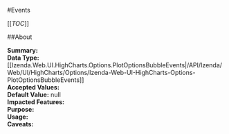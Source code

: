 #Events

[[_TOC_]]

##About

**Summary:**   
**Data Type:** [[Izenda.Web.UI.HighCharts.Options.PlotOptionsBubbleEvents|/API/Izenda/Web/UI/HighCharts/Options/Izenda-Web-UI-HighCharts-Options-PlotOptionsBubbleEvents]]  
**Accepted Values:**   
**Default Value:** null  
**Impacted Features:**   
**Purpose:**   
**Usage:**   
**Caveats:**   

